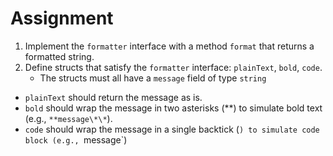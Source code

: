 # Assignment

1. Implement the `formatter` interface with a method `format` that returns a formatted string.
2. Define structs that satisfy the `formatter` interface: `plainText`, `bold`, `code`.
   - The structs must all have a `message` field of type `string`

- `plainText` should return the message as is.
- `bold` should wrap the message in two asterisks (**) to simulate bold text (e.g., `**message\*\*`).
- `code` should wrap the message in a single backtick (`) to simulate code block (e.g., `message`)
